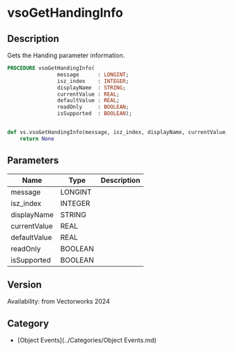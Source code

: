 # vsoGetHandingInfo

## Description
Gets the Handing parameter information.

```pascal
PROCEDURE vsoGetHandingInfo(
				message      : LONGINT;
				isz_index    : INTEGER;
				displayName  : STRING;
				currentValue : REAL;
				defaultValue : REAL;
				readOnly     : BOOLEAN;
				isSupported  : BOOLEAN);
```

```python

def vs.vsoGetHandingInfo(message, isz_index, displayName, currentValue, defaultValue, readOnly, isSupported):
    return None
```

## Parameters
|Name|Type|Description|
|---|---|---|
|message|LONGINT||
|isz_index|INTEGER||
|displayName|STRING||
|currentValue|REAL||
|defaultValue|REAL||
|readOnly|BOOLEAN||
|isSupported|BOOLEAN||

## Version
Availability: from Vectorworks 2024

## Category
* [Object Events](../Categories/Object Events.md)

